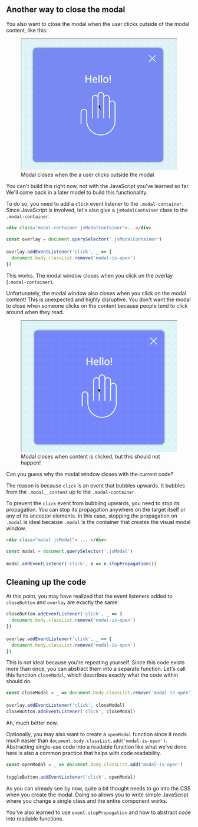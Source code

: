 
## Another way to close the modal

You also want to close the modal when the user clicks outside of the modal content, like this:

<figure>
  <img src="../../images/components/modal/01-modal-close-on-overlay.gif" alt="Modal closes when the a user clicks outside the modal">
  <figcaption>Modal closes when the a user clicks outside the modal</figcaption>
</figure>

You can't build this right now, not with the JavaScript you've learned so far. We'll come back in a later model to build this functionality.

To do so, you need to add a `click` event listener to the `.modal-container`. Since JavaScript is involved, let's also give a `jsModalContainer` class to the `.modal-container`.

```html
<div class="modal-container jsModalContainer">...</div>
```

```js
const overlay = document.querySelector('.jsModalContainer')

overlay.addEventListener('click', _ => {
  document.body.classList.remove('modal-is-open')
})
```

This works. The modal window closes when you click on the overlay (`.modal-container`).

Unfortunately, the modal window also closes when you click on the modal content! This is unexpected and highly disruptive. You don't want the modal to close when someone clicks on the content because people tend to click around when they read.

<figure>
  <img src="../../images/components/modal/01-modal-closed-in-content.gif" alt="Modal closes when content is clicked, but this should not happen!">
  <figcaption>Modal closes when content is clicked, but this should not happen!</figcaption>
</figure>

Can you guess why the modal window closes with the current code?

The reason is because `click` is an event that bubbles upwards. It bubbles from the `.modal__content` up to the `.modal-container`.

To prevent the `click` event from bubbling upwards, you need to stop its propagation. You can stop its propagation anywhere on the target itself or any of its ancestor elements. In this case, stopping the propagation on `.modal` is ideal because `.modal` is the container that creates the visual modal window.

```html
<div class="modal jsModal"> ... </div>
```

```js
const modal = document.querySelector('.jsModal')

modal.addEventListener('click', e => e.stopPropagation())
```

## Cleaning up the code

At this point, you may have realized that the event listeners added to `closeButton` and `overlay` are exactly the same:

```js
closeButton.addEventListener('click', _ => {
  document.body.classList.remove('modal-is-open')
})

overlay.addEventListener('click', _ => {
  document.body.classList.remove('modal-is-open')
})
```

This is not ideal because you're repeating yourself. Since this code exists more than once, you can abstract them into a separate function. Let's call this function `closeModal`, which describes exactly what the code within should do.

```js
const closeModal = _ => document.body.classList.remove('modal-is-open')

overlay.addEventListener('click', closeModal)
closeButton.addEventListener('click', closeModal)
```

Ah, much better now.

Optionally, you may also want to create a `openModal` function since it reads much easier than `document.body.classList.add('modal-is-open')`. Abstracting single-use code into a readable function like what we've done here is also a common practice that helps with code readability.

```js
const openModal = _ => document.body.classList.add('modal-is-open')

toggleButton.addEventListener('click', openModal)
```


As you can already see by now, quite a bit thought needs to go into the CSS when you create the modal. Doing so allows you to write simple JavaScript where you change a single class and the entire component works.

You've also learned to use `event.stopPropogation` and how to abstract code into readable functions.